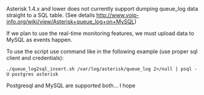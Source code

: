Asterisk 1.4.x and lower does not currently support dumping queue_log data straight to a SQL table. (See details http://www.voip-info.org/wiki/view/Asterisk+queue_log+on+MySQL)

If we plan to use the real-time monitoring features, we must upload data to MySQL as events happen.

To use the script use command like in the following example (use proper sql client and credentials):


    ./queue_log2sql_insert.sh /var/log/asterisk/queue_log 2>/null | psql -U postgres asterisk

Postgresql and MySQL are supported both... I hope 